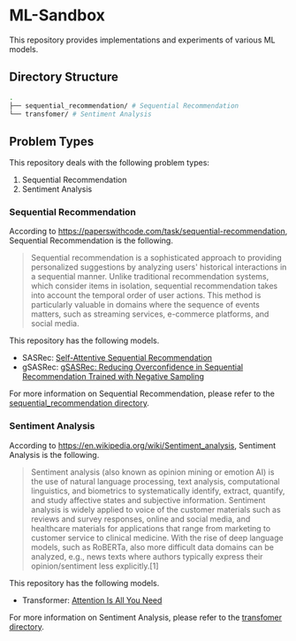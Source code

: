 # ML-Sandbox

This repository provides implementations and experiments of various ML models.

## Directory Structure

```sh
.
├── sequential_recommendation/ # Sequential Recommendation
└── transfomer/ # Sentiment Analysis
```

## Problem Types

This repository deals with the following problem types:

1. Sequential Recommendation
1. Sentiment Analysis

### Sequential Recommendation

According to <https://paperswithcode.com/task/sequential-recommendation>, Sequential Recommendation is the following.

> Sequential recommendation is a sophisticated approach to providing personalized suggestions by analyzing users' historical interactions in a sequential manner. Unlike traditional recommendation systems, which consider items in isolation, sequential recommendation takes into account the temporal order of user actions. This method is particularly valuable in domains where the sequence of events matters, such as streaming services, e-commerce platforms, and social media.

This repository has the following models.

- SASRec: [Self-Attentive Sequential Recommendation](<https://arxiv.org/abs/1808.09781>)
- gSASRec: [gSASRec: Reducing Overconfidence in Sequential Recommendation Trained with Negative Sampling](https://arxiv.org/abs/2308.07192)

For more information on Sequential Recommendation, please refer to the [sequential_recommendation directory](https://github.com/haru-256/ml-sandbox/tree/main/sasrec).

### Sentiment Analysis

According to <https://en.wikipedia.org/wiki/Sentiment_analysis>, Sentiment Analysis is the following.

> Sentiment analysis (also known as opinion mining or emotion AI) is the use of natural language processing, text analysis, computational linguistics, and biometrics to systematically identify, extract, quantify, and study affective states and subjective information. Sentiment analysis is widely applied to voice of the customer materials such as reviews and survey responses, online and social media, and healthcare materials for applications that range from marketing to customer service to clinical medicine. With the rise of deep language models, such as RoBERTa, also more difficult data domains can be analyzed, e.g., news texts where authors typically express their opinion/sentiment less explicitly.[1]

This repository has the following models.

- Transformer: [Attention Is All You Need](https://arxiv.org/abs/1706.03762)

For more information on Sentiment Analysis, please refer to the [transfomer directory](https://github.com/haru-256/ml-sandbox/tree/main/transfomer).
